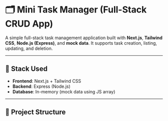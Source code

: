 # 🗂️ Mini Task Manager (Full-Stack CRUD App)

A simple full-stack task management application built with **Next.js**, **Tailwind CSS**, **Node.js (Express)**, and **mock data**. It supports task creation, listing, updating, and deletion.

---

## 🚀 Stack Used
- **Frontend**: Next.js + Tailwind CSS
- **Backend**: Express (Node.js)
- **Database**: In-memory (mock data using JS array)

---

## 📁 Project Structure

